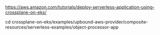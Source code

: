 https://aws.amazon.com/tutorials/deploy-serverless-application-using-crossplane-on-eks/

cd crossplane-on-eks/examples/upbound-aws-provider/composite-resources/serverless-examples/object-processor-app